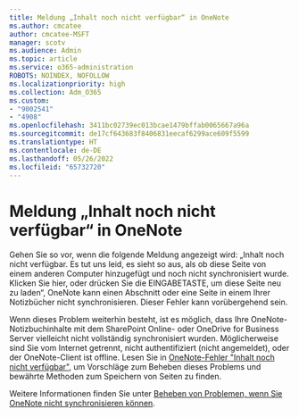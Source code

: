 ```yaml
---
title: Meldung „Inhalt noch nicht verfügbar“ in OneNote
ms.author: cmcatee
author: cmcatee-MSFT
manager: scotv
ms.audience: Admin
ms.topic: article
ms.service: o365-administration
ROBOTS: NOINDEX, NOFOLLOW
ms.localizationpriority: high
ms.collection: Adm_O365
ms.custom:
- "9002541"
- "4908"
ms.openlocfilehash: 3411bc02739ec013bcae1479bffab0065667a96a
ms.sourcegitcommit: de17cf643683f8406831eecaf6299ace609f5599
ms.translationtype: HT
ms.contentlocale: de-DE
ms.lasthandoff: 05/26/2022
ms.locfileid: "65732720"
---
```

# <a name="content-not-yet-available-message-in-onenote"></a>Meldung „Inhalt noch nicht verfügbar“ in OneNote

Gehen Sie so vor, wenn die folgende Meldung angezeigt wird: „Inhalt noch nicht verfügbar. Es tut uns leid, es sieht so aus, als ob diese Seite von einem anderen Computer hinzugefügt und noch nicht synchronisiert wurde. Klicken Sie hier, oder drücken Sie die EINGABETASTE, um diese Seite neu zu laden“, OneNote kann einen Abschnitt oder eine Seite in einem Ihrer Notizbücher nicht synchronisieren. Dieser Fehler kann vorübergehend sein.

Wenn dieses Problem weiterhin besteht, ist es möglich, dass Ihre OneNote-Notizbuchinhalte mit dem SharePoint Online- oder OneDrive for Business Server vielleicht nicht vollständig synchronisiert wurden. Möglicherweise sind Sie vom Internet getrennt, nicht authentifiziert (nicht angemeldet), oder der OneNote-Client ist offline. Lesen Sie in [OneNote-Fehler "Inhalt noch nicht verfügbar"](https://docs.microsoft.com/office/troubleshoot/onenote/onenote-error-content-not-yet-available), um Vorschläge zum Beheben dieses Problems und bewährte Methoden zum Speichern von Seiten zu finden.

Weitere Informationen finden Sie unter [Beheben von Problemen, wenn Sie OneNote nicht synchronisieren können](https://support.office.com/article/Fix-issues-when-you-can-t-sync-OneNote-299495ef-66d1-448f-90c1-b785a6968d45).
